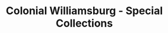 ---
layout: repo
title: "Colonial Williamsburg - Special Collections"
id: 16336
permalink: repos/16336/
---